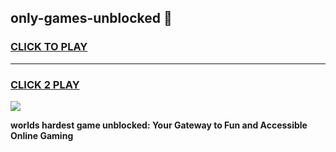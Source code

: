 
## only-games-unblocked 👋
<h3>
<a href="https://premium.freeplayer.one?title=only-games-unblocked&ref=14F">CLICK TO PLAY</a></h3>
<hr>

<h3>
<a href="https://premium.freeplayer.one?title=only-games-unblocked&ref=14F">CLICK 2 PLAY</a>
  
</h3>

<a href="https://premium.freeplayer.one?title=only-games-unblocked&ref=12F/"><img src="https://clearcache.store/games.png"></a>


**worlds hardest game unblocked: Your Gateway to Fun and Accessible Online Gaming**
